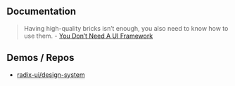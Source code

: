 


## Documentation

> Having high-quality bricks isn’t enough, you also need to know how to use them. - [You Don’t Need A UI Framework
](https://www.smashingmagazine.com/2022/05/you-dont-need-ui-framework/)


## Demos / Repos

- [radix-ui/design-system](https://github.com/radix-ui/design-system)
